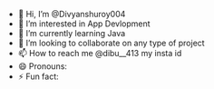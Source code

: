 - 👋 Hi, I’m @Divyanshuroy004
- 👀 I’m interested in App Devlopment
- 🌱 I’m currently learning Java
- 💞️ I’m looking to collaborate on any type of project 
- 📫 How to reach me @dibu__413 my insta id 
- 😄 Pronouns: 
- ⚡ Fun fact:

<!---
Divyanshuroy004/Divyanshuroy004 is a ✨ special ✨ repository because its `README.md` (this file) appears on your GitHub profile.
You can click the Preview link to take a look at your changes.
--->
